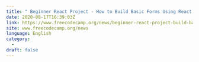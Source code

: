 ```yaml
---
title: " Beginner React Project - How to Build Basic Forms Using React Hooks "
date: 2020-08-17T16:39:03Z
link: https://www.freecodecamp.org/news/beginner-react-project-build-basic-forms-using-react-hooks/?utm_medium=RSS&utm_source=news.12bit.vn
site: www.freecodecamp.org/news
language: English
category:
  -   
draft: false
---
```

